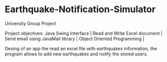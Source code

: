 # Earthquake-Notification-Simulator
University Group Project

Project objectives:
Java Swing Interface |
Read and Write Excel document |
Send email using JavaMail library |
Object Oriented Programming | 

Desing of an app the read an excel file with earthquakes information, the program allows to add new earthquakes and notify the stored users. 

